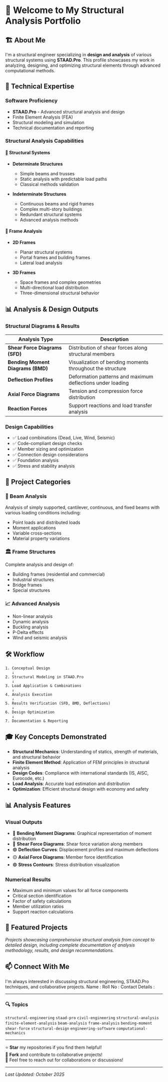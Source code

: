 # 👋 Welcome to My Structural Analysis Portfolio

## 🏗️ About Me

I'm a structural engineer specializing in **design and analysis** of various structural systems using **STAAD.Pro**. This profile showcases my work in analyzing, designing, and optimizing structural elements through advanced computational methods.

## 🔧 Technical Expertise

### Software Proficiency
- **STAAD.Pro** - Advanced structural analysis and design
- Finite Element Analysis (FEA)
- Structural modeling and simulation
- Technical documentation and reporting

### Structural Analysis Capabilities

#### 📐 Structural Systems
- **Determinate Structures**
  - Simple beams and trusses
  - Static analysis with predictable load paths
  - Classical methods validation

- **Indeterminate Structures**
  - Continuous beams and rigid frames
  - Complex multi-story buildings
  - Redundant structural systems
  - Advanced analysis methods

#### 🏢 Frame Analysis
- **2D Frames**
  - Planar structural systems
  - Portal frames and building frames
  - Lateral load analysis

- **3D Frames**
  - Space frames and complex geometries
  - Multi-directional load distribution
  - Three-dimensional structural behavior

## 📊 Analysis & Design Outputs

### Structural Diagrams & Results

| Analysis Type | Description |
|---------------|-------------|
| **Shear Force Diagrams (SFD)** | Distribution of shear forces along structural members |
| **Bending Moment Diagrams (BMD)** | Visualization of bending moments throughout the structure |
| **Deflection Profiles** | Deformation patterns and maximum deflections under loading |
| **Axial Force Diagrams** | Tension and compression force distribution |
| **Reaction Forces** | Support reactions and load transfer analysis |

### Design Capabilities
- ✅ Load combinations (Dead, Live, Wind, Seismic)
- ✅ Code-compliant design checks
- ✅ Member sizing and optimization
- ✅ Connection design considerations
- ✅ Foundation analysis
- ✅ Stress and stability analysis

## 🎯 Project Categories

### 🌉 Beam Analysis
Analysis of simply supported, cantilever, continuous, and fixed beams with various loading conditions including:
- Point loads and distributed loads
- Moment applications
- Variable cross-sections
- Material property variations

### 🏛️ Frame Structures
Complete analysis and design of:
- Building frames (residential and commercial)
- Industrial structures
- Bridge frames
- Special structures

### 📈 Advanced Analysis
- Non-linear analysis
- Dynamic analysis
- Buckling analysis
- P-Delta effects
- Wind and seismic analysis

## 🛠️ Workflow

```
1. Conceptual Design
   ↓
2. Structural Modeling in STAAD.Pro
   ↓
3. Load Application & Combinations
   ↓
4. Analysis Execution
   ↓
5. Results Verification (SFD, BMD, Deflections)
   ↓
6. Design Optimization
   ↓
7. Documentation & Reporting
```

## 🎓 Key Concepts Demonstrated

- **Structural Mechanics**: Understanding of statics, strength of materials, and structural behavior
- **Finite Element Method**: Application of FEM principles in structural analysis
- **Design Codes**: Compliance with international standards (IS, AISC, Eurocode, etc.)
- **Load Analysis**: Accurate load estimation and distribution
- **Optimization**: Efficient structural design with economy and safety

## 📊 Analysis Features

### Visual Outputs
- 🔴 **Bending Moment Diagrams**: Graphical representation of moment distribution
- 🔵 **Shear Force Diagrams**: Shear force variation along members
- 🟢 **Deflection Curves**: Displacement profiles and maximum deflections
- 🟡 **Axial Force Diagrams**: Member force identification
- 🟣 **Stress Contours**: Stress distribution visualization

### Numerical Results
- Maximum and minimum values for all force components
- Critical section identification
- Factor of safety calculations
- Member utilization ratios
- Support reaction calculations

## 🚀 Featured Projects

*Projects showcasing comprehensive structural analysis from concept to detailed design, including complete documentation of analysis methodology, results, and design recommendations.*

## 📫 Connect With Me

I'm always interested in discussing structural engineering, STAAD.Pro techniques, and collaborative projects.
Name : 
Roll No :
Contact Details :

---

### 🔍 Topics
`structural-engineering` `staad-pro` `civil-engineering` `structural-analysis` `finite-element-analysis` `beam-analysis` `frame-analysis` `bending-moment` `shear-force` `structural-design` `engineering-software` `computational-mechanics`

---

⭐ **Star** my repositories if you find them helpful!  
🔄 **Fork** and contribute to collaborative projects!  
📧 Feel free to reach out for collaborations or discussions!

---

*Last Updated: October 2025*
